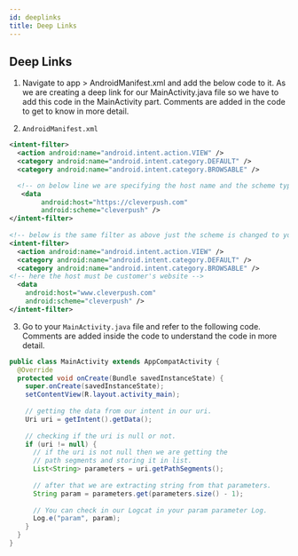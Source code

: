 ```yaml
---
id: deeplinks
title: Deep Links
---
```


Deep Links
--------------------

1. Navigate to app > AndroidManifest.xml and add the below code to it. As we are creating a deep link for our MainActivity.java file so we have to add this code in the MainActivity part. Comments are added in the code to get to know in more detail.

2. `AndroidManifest.xml`
``` xml
<intent-filter>
  <action android:name="android.intent.action.VIEW" />
  <category android:name="android.intent.category.DEFAULT" />
  <category android:name="android.intent.category.BROWSABLE" />

  <!-- on below line we are specifying the host name and the scheme type in add your App name -->
   <data
        android:host="https://cleverpush.com"
        android:scheme="cleverpush" />
</intent-filter>
  
<!-- below is the same filter as above just the scheme is changed to your app name -->
<intent-filter>
  <action android:name="android.intent.action.VIEW" />
  <category android:name="android.intent.category.DEFAULT" />
  <category android:name="android.intent.category.BROWSABLE" />
<!-- here the host must be customer's website -->
  <data
    android:host="www.cleverpush.com"
    android:scheme="cleverpush" />
</intent-filter>
```

3. Go to your `MainActivity.java` file and refer to the following code. Comments are added inside the code to understand the code in more detail.

<!--DOCUSAURUS_CODE_TABS-->

<!--Java-->

``` java
public class MainActivity extends AppCompatActivity {
  @Override
  protected void onCreate(Bundle savedInstanceState) {
    super.onCreate(savedInstanceState);
    setContentView(R.layout.activity_main);
      
    // getting the data from our intent in our uri.
    Uri uri = getIntent().getData();
    
    // checking if the uri is null or not.
    if (uri != null) {
      // if the uri is not null then we are getting the
      // path segments and storing it in list.
      List<String> parameters = uri.getPathSegments();
      
      // after that we are extracting string from that parameters.
      String param = parameters.get(parameters.size() - 1);
      
      // You can check in our Logcat in your param parameter Log.
      Log.e("param", param);
    }
  }
}
```

<!--END_DOCUSAURUS_CODE_TABS-->

